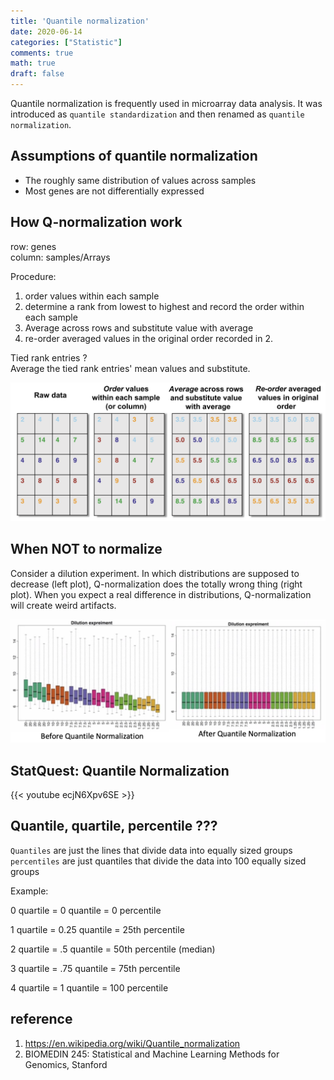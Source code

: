 ```yaml
---
title: 'Quantile normalization'
date: 2020-06-14
categories: ["Statistic"]
comments: true
math: true
draft: false
---
```


Quantile normalization is frequently used in microarray data analysis. It was introduced as `quantile standardization` and then renamed as `quantile normalization`.


## Assumptions of quantile normalization
- The roughly same distribution of values across samples
- Most genes are not differentially expressed


## How Q-normalization work

row: genes  
column: samples/Arrays  

Procedure:
1. order values within each sample
2. determine a rank from lowest to highest and record the order within each sample
3. Average across rows and substitute value with average
4. re-order averaged values in the original order recorded in 2.

Tied rank entries ?  
Average the tied rank entries' mean values and substitute.

![Q-normalization](/images/stats/quantile-normalization.png)




## When NOT to normalize
Consider a dilution experiment. In which distributions are supposed to decrease (left plot), Q-normalization does the totally wrong thing (right plot). When you expect a real difference in distributions, Q-normalization will create weird artifacts.

![Q-normalization](/images/stats/quantile-normalization-2.png)




## StatQuest: Quantile Normalization
{{< youtube ecjN6Xpv6SE >}}


## Quantile, quartile, percentile ???

`Quantiles` are just the lines that divide data into equally sized groups
`percentiles` are just quantiles that divide the data into 100 equally sized groups

Example:

0 quartile = 0 quantile = 0 percentile

1 quartile = 0.25 quantile = 25th percentile

2 quartile = .5 quantile = 50th percentile (median)

3 quartile = .75 quantile = 75th percentile

4 quartile = 1 quantile = 100 percentile



## reference

1. https://en.wikipedia.org/wiki/Quantile_normalization
2. BIOMEDIN 245: Statistical and Machine Learning Methods for Genomics, Stanford 
